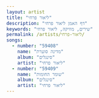 ```yaml
---
layout: artist
title: "ליאור פרחי"
description: "דף האמן ליאור פרחי"
keywords: "שירים, מוזיקה, ליאור פרחי"
permalink: /artists/ליאור-פרחי/
songs:
  - number: "59408"
    name: "מדינה סוערת"
    album: "סינגלים"
    artist: "ליאור פרחי"
  - number: "59409"
    name: "שומר החומות"
    album: "סינגלים"
    artist: "ליאור פרחי"
---
```

